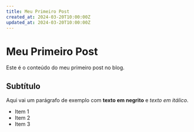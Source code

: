 ```yaml
---
title: Meu Primeiro Post
created_at: 2024-03-20T10:00:00Z
updated_at: 2024-03-20T10:00:00Z
---
```


# Meu Primeiro Post

Este é o conteúdo do meu primeiro post no blog.

## Subtítulo

Aqui vai um parágrafo de exemplo com **texto em negrito** e *texto em itálico*.

- Item 1
- Item 2
- Item 3 